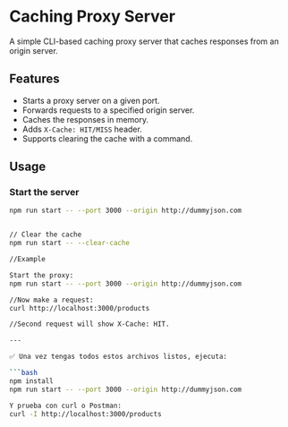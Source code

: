 # Caching Proxy Server

A simple CLI-based caching proxy server that caches responses from an origin server.

## Features

- Starts a proxy server on a given port.
- Forwards requests to a specified origin server.
- Caches the responses in memory.
- Adds `X-Cache: HIT/MISS` header.
- Supports clearing the cache with a command.

## Usage

### Start the server

```bash
npm run start -- --port 3000 --origin http://dummyjson.com


// Clear the cache
npm run start -- --clear-cache

//Example 

Start the proxy: 
npm run start -- --port 3000 --origin http://dummyjson.com

//Now make a request:
curl http://localhost:3000/products

//Second request will show X-Cache: HIT.

---

✅ Una vez tengas todos estos archivos listos, ejecuta:

```bash
npm install
npm run start -- --port 3000 --origin http://dummyjson.com

Y prueba con curl o Postman:
curl -I http://localhost:3000/products
